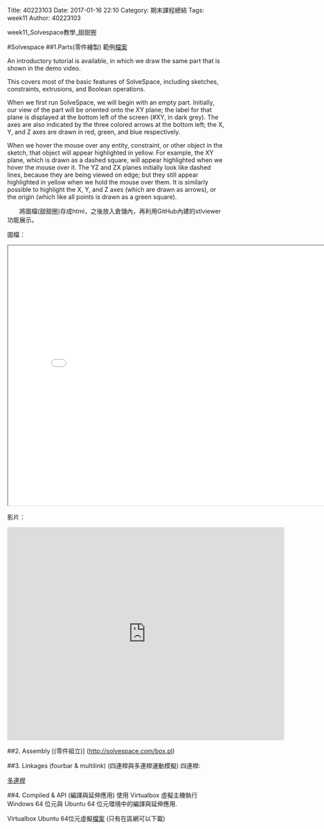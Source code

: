 Title: 40223103 
Date: 2017-01-16 22:10
Category: 期末課程總結
Tags: week11
Author: 40223103

week11_Solvespace教學_甜甜圈

<!-- PELICAN_END_SUMMARY -->

#Solvespace
##1.Parts(零件繪製)
範例[檔案](http://solvespace.com/bracket.pl)

An introductory tutorial is available, in which we draw the same part that is shown in the demo video.

This covers most of the basic features of SolveSpace, including sketches, constraints, extrusions, and Boolean operations.

When we first run SolveSpace, we will begin with an empty part. Initially, our view of the part will be oriented onto the XY plane; the label for that plane is displayed at the bottom left of the screen (#XY, in dark grey). The axes are also indicated by the three colored arrows at the bottom left; the X, Y, and Z axes are drawn in red, green, and blue respectively.

When we hover the mouse over any entity, constraint, or other object in the sketch, that object will appear highlighted in yellow. For example, the XY plane, which is drawn as a dashed square, will appear highlighted when we hover the mouse over it. The YZ and ZX planes initially look like dashed lines, because they are being viewed on edge; but they still appear highlighted in yellow when we hold the mouse over them. It is similarly possible to highlight the X, Y, and Z axes (which are drawn as arrows), or the origin (which like all points is drawn as a green square).

　　將圖檔(甜甜圈)存成html，之後放入倉儲內，再利用GitHub內建的stlviewer功能展示。

圖檔：
<iframe src="./../data/threejs/20170112.html" width="800" height="600"></iframe>

影片：
<iframe src="https://vimeo.com/199663699" width="640" height="492" frameborder="0" webkitallowfullscreen mozallowfullscreen allowfullscreen></iframe>

##2. Assembly [(零件組立)]
(http://solvespace.com/box.pl)

##3. Linkages (fourbar & multilink) (四連桿與多連桿運動模擬)
四連桿:

[多連桿](http://solvespace.com/linkage.pl)

##4. Compiled & API (編譯與延伸應用)
使用 Virtualbox 虛擬主機執行 Windows 64 位元與 Ubuntu 64 位元環境中的編譯與延伸應用.

Virtualbox Ubuntu 64位元虛擬[檔案]( http://140.130.17.17/public/Ubuntu/1604_solvespace_final/Ubuntu_160464.vdi) (只有在區網可以下載)